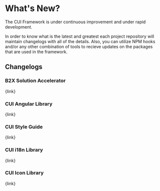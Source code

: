 # What's New?
The CUI Framework is under continuous improvement and under rapid development.

In order to know what is the latest and greatest each project repository will maintain changelogs with all of the details.  Also, you can utilize NPM hooks and/or any other combination of tools to recieve updates on the packages that are used in the framework.

## Changelogs

### B2X Solution Accelerator
{link}

### CUI Angular Library
{link}

### CUI Style Guide
{link}

### CUI i18n Library
{link}

### CUI Icon Library
{link}
